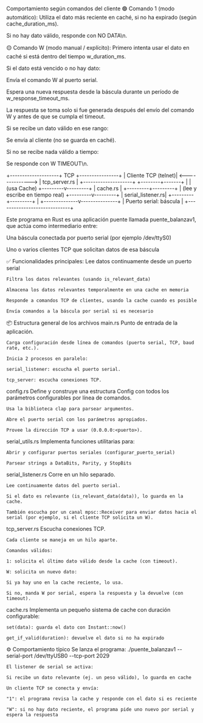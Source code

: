  Comportamiento según comandos del cliente
🟢 Comando 1 (modo automático):
Utiliza el dato más reciente en caché, si no ha expirado (según cache_duration_ms).

Si no hay dato válido, responde con NO DATA\n.

🟡 Comando W (modo manual / explícito):
Primero intenta usar el dato en caché si está dentro del tiempo w_duration_ms.

Si el dato está vencido o no hay dato:

Envía el comando W al puerto serial.

Espera una nueva respuesta desde la báscula durante un período de w_response_timeout_ms.

La respuesta se toma solo si fue generada después del envío del comando W y antes de que se cumpla el timeout.

Si se recibe un dato válido en ese rango:

Se envía al cliente (no se guarda en caché).

Si no se recibe nada válido a tiempo:

Se responde con W TIMEOUT\n.




+--------------------+       TCP          +----------------+
| Cliente TCP (telnet)| <--------------> |  tcp_server.rs |
+--------------------+                   +--------+-------+
                                                   |
                                                   | (usa Cache)
                                         +---------v---------+
                                         |     cache.rs      |
                                         +---------+---------+
                                                   |
                                        (lee y escribe en tiempo real)
                                         +---------v---------+
                                         | serial_listener.rs|
                                         +---------+---------+
                                                   |
                                    +--------------v---------------+
                                    |   Puerto serial: báscula     |
                                    +-----------------------------+






Este programa en Rust es una aplicación puente llamada puente_balanzav1, que actúa como intermediario entre:

Una báscula conectada por puerto serial (por ejemplo /dev/ttyS0)

Uno o varios clientes TCP que solicitan datos de esa báscula

✅ Funcionalidades principales:
    Lee datos continuamente desde un puerto serial

    Filtra los datos relevantes (usando is_relevant_data)

    Almacena los datos relevantes temporalmente en una cache en memoria

    Responde a comandos TCP de clientes, usando la cache cuando es posible

    Envía comandos a la báscula por serial si es necesario

📦 Estructura general de los archivos
main.rs
    Punto de entrada de la aplicación.

    Carga configuración desde línea de comandos (puerto serial, TCP, baud rate, etc.).

    Inicia 2 procesos en paralelo:

    serial_listener: escucha el puerto serial.

    tcp_server: escucha conexiones TCP.

config.rs
    Define y construye una estructura Config con todos los parámetros configurables por línea de comandos.

    Usa la biblioteca clap para parsear argumentos.

    Abre el puerto serial con los parámetros apropiados.

    Provee la dirección TCP a usar (0.0.0.0:<puerto>).

serial_utils.rs
    Implementa funciones utilitarias para:

    Abrir y configurar puertos seriales (configurar_puerto_serial)

    Parsear strings a DataBits, Parity, y StopBits

serial_listener.rs
    Corre en un hilo separado.

    Lee continuamente datos del puerto serial.

    Si el dato es relevante (is_relevant_data(data)), lo guarda en la cache.

    También escucha por un canal mpsc::Receiver para enviar datos hacia el serial (por ejemplo, si el cliente TCP solicita un W).

tcp_server.rs
    Escucha conexiones TCP.

    Cada cliente se maneja en un hilo aparte.

    Comandos válidos:

    1: solicita el último dato válido desde la cache (con timeout).

    W: solicita un nuevo dato:

    Si ya hay uno en la cache reciente, lo usa.

    Si no, manda W por serial, espera la respuesta y la devuelve (con timeout).

cache.rs
    Implementa un pequeño sistema de cache con duración configurable:

    set(data): guarda el dato con Instant::now()

    get_if_valid(duration): devuelve el dato si no ha expirado

⚙️ Comportamiento típico
    Se lanza el programa: ./puente_balanzav1 --serial-port /dev/ttyUSB0 --tcp-port 2029

    El listener de serial se activa:

    Si recibe un dato relevante (ej. un peso válido), lo guarda en cache

    Un cliente TCP se conecta y envía:

    "1": el programa revisa la cache y responde con el dato si es reciente

    "W": si no hay dato reciente, el programa pide uno nuevo por serial y espera la respuesta
